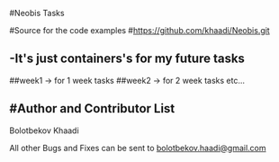 #Neobis Tasks

#Source for the code examples
#https://github.com/khaadi/Neobis.git

## -It's just containers's for my future tasks
##week1 -> for 1 week tasks 
##week2 -> for 2 week tasks etc...

#Author and Contributor List
-----------------------------
Bolotbekov Khaadi

All other Bugs and Fixes can be sent to bolotbekov.haadi@gmail.com
